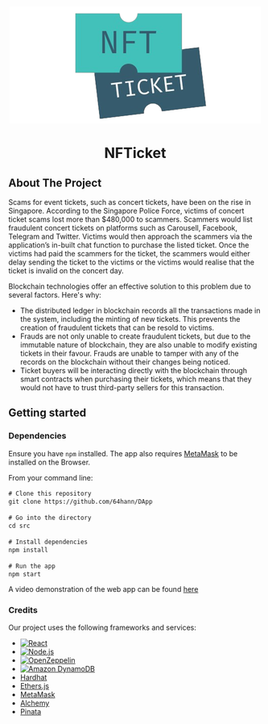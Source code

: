 <h1 align="center">
  <br>
  <img src="src/components/assets/nfticket-transparent.png" alt="NFTicket">
  <br>
  <br> 
        NFTicket 
  <br>
</h1>

## About The Project

Scams for event tickets, such as concert tickets, have been on the rise in Singapore. According to the Singapore Police Force, victims of concert ticket scams lost more than $480,000 to scammers. Scammers would list fraudulent concert tickets on platforms such as Carousell, Facebook, Telegram and Twitter. Victims would then approach the scammers via the application’s in-built chat function to purchase the listed ticket. Once the victims had paid the scammers for the ticket, the scammers would either delay sending the ticket to the victims or the victims would realise that the ticket is invalid on the concert day. 

Blockchain technologies offer an effective solution to this problem due to several factors. Here's why:

* The distributed ledger in blockchain records all the transactions made in the system, including the minting of new tickets. This prevents the creation of fraudulent tickets that can be resold to victims.
* Frauds are not only unable to create fraudulent tickets, but due to the immutable nature of blockchain, they are also unable to modify existing tickets in their favour. Frauds are unable to tamper with any of the records on the blockchain without their changes being noticed.
* Ticket buyers will be interacting directly with the blockchain through smart contracts when purchasing their tickets, which means that they would not have to trust third-party sellers for this transaction.


## Getting started

### Dependencies

Ensure you have `npm` installed. The app also requires [MetaMask](https://metamask.io/download/) to be installed on the Browser.

From your command line:

```
# Clone this repository
git clone https://github.com/64hann/DApp

# Go into the directory
cd src

# Install dependencies
npm install

# Run the app
npm start

```
A video demonstration of the web app can be found [here](https://www.youtube.com/watch?v=xb_zHWj_wR8&t=1s)


### Credits
Our project uses the following frameworks and services:

- [![React][React.js]][React-url]
- [![Node.js][node.js]][Node-url]
- [![OpenZeppelin][OpenZeppelin]][OpenZeppelin-url]
- [![Amazon DynamoDB][DynamoDB]][DynamoDB-url]
- [Hardhat](https://hardhat.org/)
- [Ethers.js](https://docs.ethers.org/v6/)
- [MetaMask](https://docs.metamask.io/)
- [Alchemy](https://www.alchemy.com/)
- [Pinata](https://www.pinata.cloud/)


<!-- MARKDOWN LINKS & IMAGES -->
<!-- https://www.markdownguide.org/basic-syntax/#reference-style-links -->
[React.js]: https://img.shields.io/badge/React-20232A?style=for-the-badge&logo=react&logoColor=61DAFB
[React-url]: https://reactjs.org/
[node.js]: 	https://img.shields.io/badge/Node.js-43853D?style=for-the-badge&logo=node.js&logoColor=white
[Node-url]: https://nodejs.org/
[OpenZeppelin]: https://img.shields.io/badge/OpenZeppelin-4E5EE4?logo=openzeppelin&logoColor=fff&style=for-the-badge
[OpenZeppelin-url]: https://www.openzeppelin.com/
[DynamoDB]: https://img.shields.io/badge/Amazon%20DynamoDB-4053D6?style=for-the-badge&logo=Amazon%20DynamoDB&logoColor=white
[DynamoDB-url]: https://aws.amazon.com/dynamodb/
